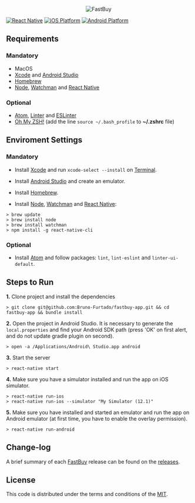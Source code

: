<p align="center">
  <img src="https://firebasestorage.googleapis.com/v0/b/fastbuy-fd9d7.appspot.com/o/logo.png?alt=media&token=9674cbb6-49fe-4ed3-9778-352c1fbdd076" alt="FastBuy" title="FastBuy">
</p>

[![React Native][react_native-badge]][react_native-url]
[![iOS Platform][ios_platform-badge]][ios_platform-url]
[![Android Platform][android_platform-badge]][android_platform-url]


## Requirements

### Mandatory

- MacOS
- [Xcode](https://itunes.apple.com/br/app/xcode/id497799835?mt=12) and [Android Studio](https://developer.android.com/studio/index.html)
- [Homebrew](https://brew.sh/)
- [Node](https://nodejs.org), [Watchman](https://facebook.github.io/watchman/) and [React Native](https://facebook.github.io/react-native/)

### Optional

- [Atom](https://atom.io/), [Linter](https://atom.io/packages/linter) and [ESLinter](https://atom.io/packages/linter-eslint)
- [Oh My ZSH!](http://ohmyz.sh/) (add the line `source ~/.bash_profile` to **~/.zshrc** file)


## Enviroment Settings

### Mandatory

- Install [Xcode](https://itunes.apple.com/br/app/xcode/id497799835?mt=12) and run `xcode-select --install` on [Terminal](ssh://).

- Install [Android Studio](https://developer.android.com/studio/index.html) and create an emulator.

- Install [Homebrew](https://brew.sh/).

- Install [Node](https://nodejs.org), [Watchman](https://facebook.github.io/watchman/) and [React Native](https://facebook.github.io/react-native/):

```
> brew update
> brew install node
> brew install watchman
> npm install -g react-native-cli
```

### Optional

- Install [Atom](https://atom.io/) and follow packages: `lint`, `lint-eslint` and `linter-ui-default`.


## Steps to Run

**1.** Clone project and install the dependencies

```
> git clone git@github.com:Bruno-Furtado/fastbuy-app.git && cd fastbuy-app && bundle install
```

**2.** Open the project in Android Studio. It is necessary to generate the `local.properties` and find your Android SDK path (press 'OK' on first alert, and do not update gradle plugin on second).

```
> open -a /Applications/Android\ Studio.app android
```

**3.** Start the server

```
> react-native start
```

**4.** Make sure you have a simulator installed and run the app on iOS simulator.

```
> react-native run-ios
> react-native run-ios --simulator "My Simulator (12.1)"
```

**5.** Make sure you have installed and started an emulator and run the app on Android emulator (at first time, you have to enable the overlay permission).

```
> react-native run-android
```


## Change-log

A brief summary of each [FastBuy](https://github.com/Bruno-Furtado/fastbuy-app) release can be found on the [releases](https://github.com/Bruno-Furtado/fastbuy-app/releases).


## License

This code is distributed under the terms and conditions of the [MIT](https://github.com/Bruno-Furtado/fastbuy-app/blob/master/LICENSE).


[react_native-badge]: https://img.shields.io/badge/React%20Native-0.57.4-blue.svg?style=flat
[react_native-url]: https://facebook.github.io/react-native/
[ios_platform-badge]: https://img.shields.io/badge/iOS-9.0+-lightgrey.svg
[ios_platform-url]: https://developer.apple.com/
[android_platform-badge]: https://img.shields.io/badge/Android-4.1+-green.svg
[android_platform-url]: https://developer.android.com/index.html
